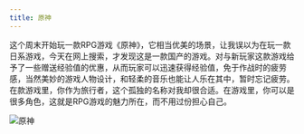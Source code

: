```yaml
---
title: 原神
---
```

这个周末开始玩一款RPG游戏《原神》，它相当优美的场景，让我误以为在玩一款日系游戏，今天在网上搜索，才发现这是一款国产的游戏。对与新玩家这款游戏给予了一些赠送经验值的优惠，从而玩家可以迅速获得经验值，免于作战时的疲劳感，当然美妙的游戏人物设计，和轻柔的音乐也能让人乐在其中，暂时忘记疲劳。在款游戏里，你作为旅行者，这个孤独的名称对我却很合适。在游戏里，你可以是很多角色，这就是RPG游戏的魅力所在，而不用过份担心自己。

![原神](/blog/images/genshin.jpeg)
